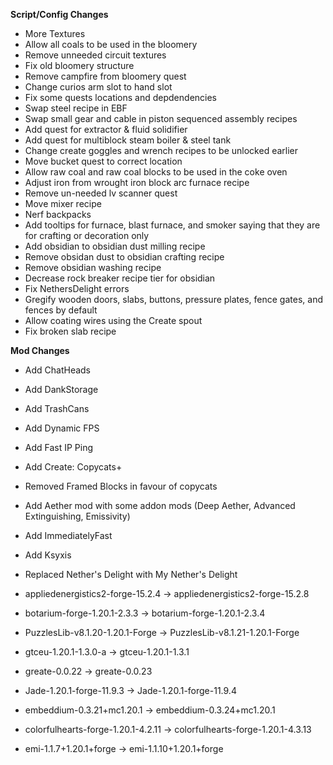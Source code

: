 **Script/Config Changes**
- More Textures
- Allow all coals to be used in the bloomery
- Remove unneeded circuit textures
- Fix old bloomery structure 
- Remove campfire from bloomery quest
- Change curios arm slot to hand slot
- Fix some quests locations and depdendencies
- Swap steel recipe in EBF
- Swap small gear and cable in piston sequenced assembly recipes
- Add quest for extractor & fluid solidifier
- Add quest for multiblock steam boiler & steel tank
- Change create goggles and wrench recipes to be unlocked earlier
- Move bucket quest to correct location
- Allow raw coal and raw coal blocks to be used in the coke oven
- Adjust iron from wrought iron block arc furnace recipe
- Remove un-needed lv scanner quest
- Move mixer recipe
- Nerf backpacks
- Add tooltips for furnace, blast furnace, and smoker saying that they are for crafting or decoration only
- Add obsidian to obsidian dust milling recipe
- Remove obsidan dust to obsidian crafting recipe
- Remove obsidian washing recipe
- Decrease rock breaker recipe tier for obsidian
- Fix NethersDelight errors
- Gregify wooden doors, slabs, buttons, pressure plates, fence gates, and fences by default
- Allow coating wires using the Create spout
- Fix broken slab recipe

**Mod Changes**
- Add ChatHeads
- Add DankStorage
- Add TrashCans
- Add Dynamic FPS
- Add Fast IP Ping
- Add Create: Copycats+
- Removed Framed Blocks in favour of copycats
- Add Aether mod with some addon mods (Deep Aether, Advanced Extinguishing, Emissivity)
- Add ImmediatelyFast
- Add Ksyxis
- Replaced Nether's Delight with My Nether's Delight

- appliedenergistics2-forge-15.2.4 -> appliedenergistics2-forge-15.2.8
- botarium-forge-1.20.1-2.3.3 -> botarium-forge-1.20.1-2.3.4
- PuzzlesLib-v8.1.20-1.20.1-Forge -> PuzzlesLib-v8.1.21-1.20.1-Forge
- gtceu-1.20.1-1.3.0-a -> gtceu-1.20.1-1.3.1
- greate-0.0.22 -> greate-0.0.23
- Jade-1.20.1-forge-11.9.3 -> Jade-1.20.1-forge-11.9.4
- embeddium-0.3.21+mc1.20.1 -> embeddium-0.3.24+mc1.20.1
- colorfulhearts-forge-1.20.1-4.2.11 -> colorfulhearts-forge-1.20.1-4.3.13
- emi-1.1.7+1.20.1+forge -> emi-1.1.10+1.20.1+forge